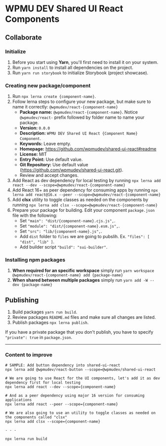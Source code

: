 # WPMU DEV Shared UI React Components

## Collaborate

### Initialize
1. Before you start using **Yarn**, you'll first need to install it on your system.
2. Run `yarn install` to install all dependencies on the project.
3. Run `yarn run storybook` to initialize Storybook (project showcase).

### Creating new package/component
1. Run `npx lerna create {component-name}`.
2. Follow lerna steps to configure your new package, but make sure to name it correctly: `@wpmudev/react-{component-name}`
	- **Package name:** `@wpmudev/react-{component-name}`. Notice `@wpmudev/react-` prefix followed by folder name to name your package.
	- **Version:** `0.0.0`
	- **Description:** `WPMU DEV Shared UI React {Component Name} Component`.
	- **Keywords:** Leave empty.
	- **Homepage:** https://github.com/wpmudev/shared-ui-react#readme
	- **License:** MIT
	- **Entry Point:** Use default value.
	- **Git Repository:** Use default value (https://github.com/wpmudev/shared-ui-react.git).
	- Review and accept changes.
3. Add React as dev dependency for local testing by running `npx lerna add react --dev --scope=@wpmudev/react-{component-name}`
4. Add React 16+ as peer dependency for consuming apps by running `npx lerna add react@16.x --peer --scope=@wpmudev/react-{component-name}`
5. Add **clsx** utility to toggle classes as needed on the components by running `npx lerna add clsx --scope=@wpmudev/react-{component-name}`
6. Prepare your package for building. Edit your component `package.json` file with the following:
	- Set `"main": "dist/{component-name}.cjs.js",`.
	- Set `"module": "dist/{component-name}.esm.js",`.
	- Set `"src": "lib/{component-name}.js",`.
	- Add `dist` folder to `files` we are going to pubslih. Ex. `"files": [ "dist", "lib" ]`.
	- Add builder script `"build": "sui-builder"`.

### Installing npm packages

1. **When required for an specific workspace** simply run `yarn workspace @wpmudev/react-{component-name} add {package-name}`
2. **When shared between multiple packages** simply run `yarn add -W --dev {package-name}`

## Publishing

1. Build packages `yarn run build`.
2. Review packages `README.md` files and make sure all changes are listed.
3. Publish packages `npx lerna publish`.

If you have a private package that you don't publish, you have to specify `"private": true` in `package.json`.

***

### Content to improve

```
# SAMPLE: Add button dependency into shared-ui-react
npx lerna add @wpmudev/react-button --scope=@wpmudev/shared-ui-react

# We are going to use React for the UI components, let's add it as dev dependency first for local testing
npx lerna add react --dev --scope={component-name}

# And as a peer dependency using major 16 version for consuming applications
npx lerna add react --peer --scope={component-name}

# We are also going to use an utility to toggle classes as needed on the components called "clsx"
npx lerna add clsx --scope={component-name}

- - -

npx lerna run build
```